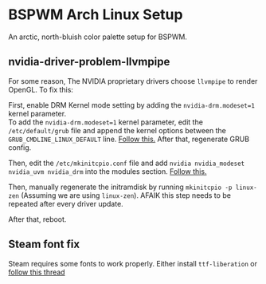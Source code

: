 # BSPWM Arch Linux Setup
An arctic, north-bluish color palette setup for BSPWM.

## nvidia-driver-problem-llvmpipe
For some reason, The NVIDIA proprietary drivers choose ```llvmpipe``` to render OpenGL. To fix this:

First, enable DRM Kernel mode setting by adding the ```nvidia-drm.modeset=1``` kernel parameter.<br>
To add the ```nvidia-drm.modeset=1``` kernel parameter, edit the ```/etc/default/grub``` file and append the kernel options between the ```GRUB_CMDLINE_LINUX_DEFAULT``` line. [Follow this.](https://wiki.archlinux.org/title/Kernel_parameters#GRUB)
After that, regenerate GRUB config.

Then, edit the ```/etc/mkinitcpio.conf``` file and add ```nvidia nvidia_modeset nvidia_uvm nvidia_drm``` into the modules section. [Follow this.](https://wiki.archlinux.org/title/Mkinitcpio#MODULES)

Then, manually regenerate the initramdisk by running ```mkinitcpio -p linux-zen``` (Assuming we are using ```linux-zen```). AFAIK this step needs to be repeated after every driver update.

After that, reboot.

## Steam font fix
Steam requires some fonts to work properly.
Either install ```ttf-liberation``` or
[follow this thread](https://steamcommunity.com/app/221410/discussions/0/864961175388383181/)

